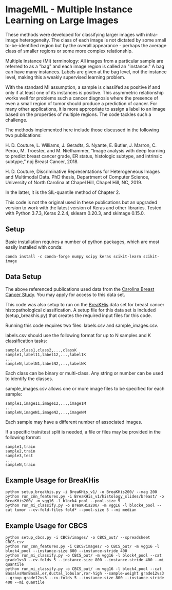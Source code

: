 # ImageMIL - Multiple Instance Learning on Large Images

These methods were developed for classifying larger images with intra-image heterogeneity.  The class of each image is not dictated by some small to-be-identified region but by the overall appearance - perhaps the average class of smaller regions or some more complex relationship.

Multiple Instance (MI) terminology: All images from a particular sample are referred to as a "bag" and each image region is called an "instance."  A bag can have many instances. Labels are given at the bag level, not the instance level, making this a weakly supervised learning problem.

With the standard MI assumption, a sample is classiifed as positive if and only if at least one of its instances is positive.  This asymmetric relationship works well for problems such a cancer diagnosis where the presence of even a small region of tumor should produce a prediction of cancer.  For many other applications, it is more appropriate to assign a label to an image based on the properties of multiple regions.  The code tackles such a challenge.

The methods implemented here include those discussed in the following two publications:

H. D. Couture, L. Williams, J. Geradts, S. Nyante, E. Butler, J. Marron, C. Perou, M. Troester, and M. Niethammer, “Image analysis with deep learning to predict breast cancer grade, ER status, histologic subtype, and intrinsic subtype,” npj Breast Cancer, 2018.

H. D. Couture, Discriminative Representations for Heterogeneous Images and Multimodal Data. PhD thesis, Department of Computer Science, University of North Carolina at Chapel Hill, Chapel Hill, NC, 2019.

In the latter, it is the SIL-quantile method of Chapter 2.

This code is not the original used in these publications but an upgraded version to work with the latest version of Keras and other libraries.  Tested with Python 3.7.3, Keras 2.2.4, sklearn 0.20.3, and skimage 0.15.0.

## Setup

Basic installation requires a number of python packages, which are most easily installed with conda:

```
conda install -c conda-forge numpy scipy keras scikit-learn scikit-image
```

## Data Setup

The above referenced publications used data from the [Carolina Breast Cancer Study](http://cbcs.web.unc.edu/for-researchers/).  You may apply for access to this data set.

This code was also setup to run on the [BreaKHis](https://web.inf.ufpr.br/vri/databases/breast-cancer-histopathological-database-breakhis/) data set for breast cancer histopathological classification.  A setup file for this data set is included (setup_breakhis.py) that creates the required input files for this code.

Running this code requires two files: labels.csv and sample_images.csv.

labels.csv should use the following format for up to N samples and K classification tasks:
```
sample,class1,class2,...,classK
sample1,label11,label12,...,label1K
...
sampleN,labelN1,labelN2,...,labelNK
```

Each class can be binary or multi-class.  Any string or number can be used to identify the classes.

sample_images.csv allows one or more image files to be specified for each sample:
```
sample1,image11,image12,...,image1M
...
sampleN,imageN1,imageN2,...,imageNM
```

Each sample may have a different number of associated images.

If a specific train/test split is needed, a file or files may be provided in the following format:
```
sample1,train
sample2,train
sample3,test
...
sampleN,train
```

## Example Usage for BreaKHis

```
python setup_breakhis.py -i BreaKHis_v1/ -o BreaKHis200/ --mag 200
python run_cnn_features.py -i BreaKHis_v1/histology_slides/breast/ -o BreaKHis200/ -m vgg16 -l block4_pool --pool-size 5
python run_mi_classify.py -o BreaKHis200/ -m vgg16 -l block4_pool --cat tumor --cv-fold-files fold* --pool-size 5 --mi median
```

## Example Usage for CBCS

```
python setup_cbcs.py -i CBCS/images/ -o CBCS_out/ --spreadsheet CBCS.csv
python run_cnn_features.py -i CBCS/images/ -o CBCS_out/ -m vgg16 -l block4_pool --instance-size 800 --instance-stride 400
python run_mi_classify.py -o CBCS_out/ -m vgg16 -l block4_pool --cat grade1vs3 --cv-folds 5 --instance-size 800 --instance-stride 400 --mi quantile
python run_mi_classify.py -o CBCS_out/ -m vgg16 -l block4_pool --cat BasalvsNonBasal,er,ductal_lobular,ror-high --sample-weight grade12vs3 --group grade12vs3 --cv-folds 5 --instance-size 800 --instance-stride 400 --mi quantile
```

